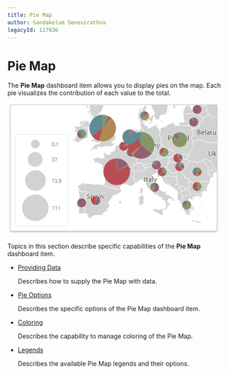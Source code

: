 ```yaml
---
title: Pie Map
author: Sandakelum Senevirathna
legacyId: 117936
---
```

# Pie Map
The **Pie Map** dashboard item allows you to display pies on the map. Each pie visualizes the contribution of each value to the total.

![wdd-dashboard-items-pie-map](../../../../images/img125124.png)

Topics in this section describe specific capabilities of the **Pie Map** dashboard item.
* [Providing Data](pie-map/providing-data.md)
	
	Describes how to supply the Pie Map with data.
* [Pie Options](pie-map/pie-options.md)
	
	Describes the specific options of the Pie Map dashboard item.
* [Coloring](pie-map/coloring.md)
	
	Describes the capability to manage coloring of the Pie Map.
* [Legends](pie-map/legends.md)
	
	Describes the available Pie Map legends and their options.